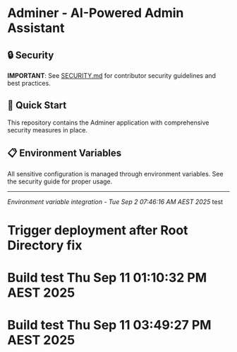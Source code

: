 # Adminer - AI-Powered Admin Assistant

## 🔒 Security

**IMPORTANT**: See [SECURITY.md](SECURITY.md) for contributor security guidelines and best practices.

## 🚀 Quick Start

This repository contains the Adminer application with comprehensive security measures in place.

## 📋 Environment Variables

All sensitive configuration is managed through environment variables. See the security guide for proper usage.

---

*Environment variable integration - Tue Sep  2 07:46:16 AM AEST 2025*
test
# Trigger deployment after Root Directory fix
# Build test Thu Sep 11 01:10:32 PM AEST 2025
# Build test Thu Sep 11 03:49:27 PM AEST 2025
